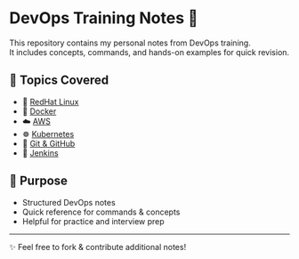 # DevOps Training Notes 📒

This repository contains my personal notes from DevOps training.  
It includes concepts, commands, and hands-on examples for quick revision.

## 📂 Topics Covered
- 🐧 [RedHat Linux](./redhat-linux.md)
- 🐳 [Docker](./docker.md)
- ☁️ [AWS](./aws.md)
- ☸️ [Kubernetes](./kubernetes.md)
- 🔧 [Git & GitHub](./github.md)
- 🚀 [Jenkins](./jenkins.md)

## 📌 Purpose
- Structured DevOps notes  
- Quick reference for commands & concepts  
- Helpful for practice and interview prep  

---
✨ Feel free to fork & contribute additional notes!
